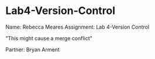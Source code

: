 # Lab4-Version-Control

Name: Rebecca Meares
Assignment: Lab 4-Version Control

"This might cause a merge conflict"

Partner: Bryan Arment
